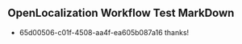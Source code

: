 ## OpenLocalization Workflow Test MarkDown
* 65d00506-c01f-4508-aa4f-ea605b087a16 
thanks!<!--HONumber=Mar16_HO3-->
